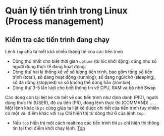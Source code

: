 # Quản lý tiến trình trong Linux (Process management)
## Kiểm tra các tiến trình đang chạy
Lệnh `top` cho ta biết khá nhiều thông tin của các tiến trình
* Dòng thứ nhất cho biết thời gian `uptime` (từ lúc khởi động) cũng như số người dùng thực tế đang hoạt động.
* Dòng thứ hai là thống kê về số lượng tiến trình, bao gồm tổng số tiến trình (total), số đang hoạt động (running), số đang ngủ/chờ (sleeping), số đã dừng (stopped) và số không thể dừng hẳn (zombie).
* Dòng thứ 3-5 lần lượt cho biết thông tin về CPU, RAM và bộ nhớ Swap

Các dòng còn lại liệt kê chi tiết về các tiến trình như định danh (PID), người dùng thực thi (USER), độ ưu tiên (PR), dòng lệnh thực thi (COMMAND) .....
Một lệnh khác là `ps` cũng giúp ta liệt kê được chi tiết của tiến trình tuy nhiên có một vài điểm khác với `top`
Chỉ hiện thị từ dòng thứ 6 của lệnh `top`.
* Nếu `top` hiển thị một cách realtime các tiến trình thì `ps` chỉ hiện thị thông tin tại thời điểm khởi chạy lệnh.
[Top](https://github.com/laitiennhanhoa/Thu-viec-tai-Nhan-Hoa/blob/27b30196def048260be22773330af35bd71ad675/images/top.png)
